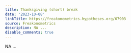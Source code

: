 ```yaml
---
title: Thanksgiving (short) break
date: '2023-10-08'
linkTitle: https://freakonometrics.hypotheses.org/67903
source: Freakonometrics
description: NA ...
disable_comments: true
---
```

NA ...